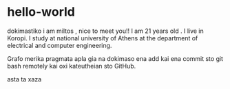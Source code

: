# hello-world
dokimastiko
i am miltos , nice to meet you!! I am 21 years old . I live in Koropi. I study at national university of Athens at the department of electrical and computer engineering.

Grafo merika pragmata apla gia na dokimaso ena add kai ena commit sto git bash remotely kai oxi kateutheian sto GitHub.

asta ta xaza
